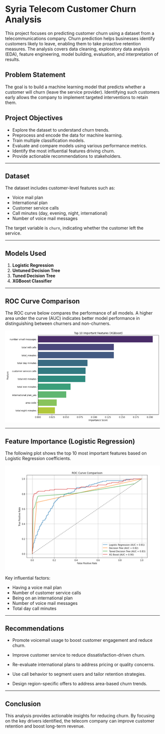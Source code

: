 # Syria Telecom Customer Churn Analysis

This project focuses on predicting customer churn using a dataset from a telecommunications company. Churn prediction helps businesses identify customers likely to leave, enabling them to take proactive retention measures. The analysis covers data cleaning, exploratory data analysis (EDA), feature engineering, model building, evaluation, and interpretation of results.

## Problem Statement

The goal is to build a machine learning model that predicts whether a customer will churn (leave the service provider). Identifying such customers early allows the company to implement targeted interventions to retain them.

## Project Objectives

- Explore the dataset to understand churn trends.
- Preprocess and encode the data for machine learning.
- Train multiple classification models.
- Evaluate and compare models using various performance metrics.
- Identify the most influential features driving churn.
- Provide actionable recommendations to stakeholders.

---

## Dataset

The dataset includes customer-level features such as:

- Voice mail plan
- International plan
- Customer service calls
- Call minutes (day, evening, night, international)
- Number of voice mail messages

The target variable is `churn`, indicating whether the customer left the service.

---

## Models Used

1. **Logistic Regression**
2. **Untuned Decision Tree**
3. **Tuned Decision Tree**
4. **XGBoost Classifier**

---

## ROC Curve Comparison

The ROC curve below compares the performance of all models. A higher area under the curve (AUC) indicates better model performance in distinguishing between churners and non-churners.

![ROC Curve Comparison](images/features.png)

---

## Feature Importance (Logistic Regression)

The following plot shows the top 10 most important features based on Logistic Regression coefficients.

![Feature Importance](images/ROC.png)

Key influential factors:

- Having a voice mail plan
- Number of customer service calls
- Being on an international plan
- Number of voice mail messages
- Total day call minutes

---

## Recommendations

- Promote voicemail usage to boost customer engagement and reduce churn.

- Improve customer service to reduce dissatisfaction-driven churn.

- Re-evaluate international plans to address pricing or quality concerns.

- Use call behavior to segment users and tailor retention strategies.

- Design region-specific offers to address area-based churn trends.

---

## Conclusion

This analysis provides actionable insights for reducing churn. By focusing on the key drivers identified, the telecom company can improve customer retention and boost long-term revenue.
